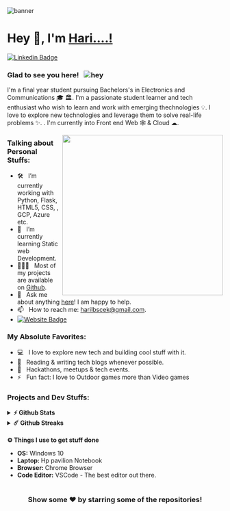 
<img align="center" alt="banner" src="https://media-exp3.licdn.com/dms/image/C5616AQGgNGl94i9EUw/profile-displaybackgroundimage-shrink_350_1400/0/1607970354666?e=1629331200&v=beta&t=N9NRWYAfL2CPZW26nflqNJKV3Eu5sg_gFS8Bej4xObE" />


# Hey 👋, I'm [Hari....!](https://linkedin.com/in/haripofficial)

[![Linkedin Badge](https://img.shields.io/badge/LinkedIn-0077B5?style=for-the-badge&logo=linkedin&logoColor=white&align=right)](https://linkedin.com/in/haripofficial)



### Glad to see you here! &nbsp; ![hey](https://visitor-badge.glitch.me/badge?page_id=haripofficial.haripofficial&style=flat-square&color=0088cc)

I'm a final year student pursuing Bachelors's in Electronics and Communications 🎓 🏛. I'm a passionate student learner and tech enthusiast who wish to learn and work with emerging thechnologies 💡. I love to explore new technologies and leverage them to solve real-life problems ✨. . I'm currently into Front end Web 🕸️ & Cloud ☁.


 <!--[![](https://gitwar.herokuapp.com/badge?username=haripofficial&label=Gitwar%20Profile%20Score&style=for-the-badge&color=0088cc)](https://gitwar.herokuapp.com/haripofficial)--> 

<img align="right" width="375" alt="" src="https://media.giphy.com/media/xTiTnxpQ3ghPiB2Hp6/giphy.gif" />

### Talking about Personal Stuffs:

- 🛠 &nbsp; I’m currently working with Python, Flask, HTML5, CSS, , GCP, Azure etc.
- 🚀 &nbsp; I’m currently learning Static web Development.
- 👨🏻‍💻 &nbsp; Most of my projects are available on [Github](https://github.com/haripofficial).
- 💬 &nbsp; Ask me about anything [here](https://github.com/haripofficial)! I am happy to help.
- 📫 &nbsp; How to reach me: harilbscek@gmail.com.
- [![Website Badge](https://img.shields.io/badge/Website-3b5998?style=flat-square&logo=google-chrome&logoColor=white)](https://eduyer.blogspot.com/)
<!-- 📝 &nbsp; Checkout my [Resume](https://github.com/bhatvikrant/bhatvikrant/blob/master/resume.pdf).-->

### My Absolute Favorites:

- 💻 &nbsp; I love to explore new tech and building cool stuff with it.
- 📰 &nbsp; Reading & writing tech blogs whenever possible.
- 🍕 &nbsp; Hackathons, meetups & tech events.
- ⚡ &nbsp; Fun fact: I love to Outdoor games more than Video games


### Projects and Dev Stuffs:

<details>	
  <summary><b>⚡ Github Stats</b></summary>

<img height="180em" src="https://github-readme-stats.vercel.app/api?username=haripofficial&show_icons=true&hide_border=true&&count_private=true&include_all_commits=true" />
<img height="180em" src="https://github-readme-stats.vercel.app/api/top-langs/?username=haripofficial&exclude_repo=KNN-Image-Classification&show_icons=true&hide_border=true&layout=compact&langs_count=8"/>
</details>

<details>	
  <summary><b>☄️ Github Streaks</b></summary>

<img height="180em" src="https://github-readme-streak-stats.herokuapp.com/?user=haripofficial&hide_border=true" />
</details>


  <br />
  <summary><b>⚙️ Things I use to get stuff done</b></summary>
  	<ul>
  	    <li><b>OS:</b> Windows 10</li>
	    <li><b>Laptop: </b>Hp pavilion Notebook</li>
  	    <li><b>Browser: </b> Chrome Browser</li>
	    <li><b>Code Editor:</b> VSCode - The best editor out there.</li>
	</ul>	
</details>

#

<div align="center">

### Show some ❤️ by starring some of the repositories!

</div>


















<!--
**Haripofficial/haripofficial** is a ✨ _special_ ✨ repository because its `README.md` (this file) appears on your GitHub profile.

Here are some ideas to get you started:

- 🔭 I’m currently working on ...
- 🌱 I’m currently learning ...
- 👯 I’m looking to collaborate on ...
- 🤔 I’m looking for help with ...
- 💬 Ask me about ...
- 📫 How to reach me: ...
- 😄 Pronouns: ...
- ⚡ Fun fact: ...
-->
